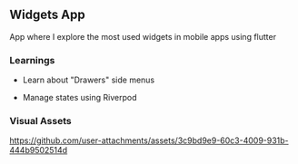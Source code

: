 ## Widgets App

App where I explore the most used widgets in mobile apps using flutter

### Learnings
- Learn about "Drawers" side menus

- Manage states using Riverpod

### Visual Assets



https://github.com/user-attachments/assets/3c9bd9e9-60c3-4009-931b-444b9502514d

